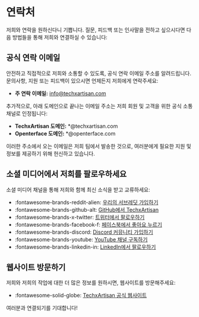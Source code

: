 # 연락처

저희와 연락을 원하신다니 기쁩니다. 질문, 피드백 또는 인사말을 전하고 싶으시다면 다음 방법들을 통해 저희와 연결하실 수 있습니다:

## 공식 연락 이메일

안전하고 직접적으로 저희와 소통할 수 있도록, 공식 연락 이메일 주소를 알려드립니다. 문의사항, 지원 또는 피드백이 있으시면 언제든지 저희에게 연락주세요:

- **주 연락 이메일:** [info@techxartisan.com](mailto:info@techxartisan.com)

추가적으로, 아래 도메인으로 끝나는 이메일 주소는 저희 회원 및 고객을 위한 공식 소통 채널로 인정됩니다:

- **TechxArtisan 도메인:** *@techxartisan.com
- **Openterface 도메인:** *@openterface.com

이러한 주소에서 오는 이메일은 저희 팀에서 발송한 것으로, 여러분에게 필요한 지원 및 정보를 제공하기 위해 헌신하고 있습니다.

## 소셜 미디어에서 저희를 팔로우하세요

소셜 미디어 채널을 통해 저희와 함께 최신 소식을 받고 교류하세요:

- :fontawesome-brands-reddit-alien: [우리의 서브레딧 가입하기](https://www.reddit.com/r/Openterface_miniKVM/)
- :fontawesome-brands-github-alt: [GitHub에서 TechxArtisan](https://github.com/TechxArtisanStudio/Openterface/discussions)
- :fontawesome-brands-x-twitter: [트위터에서 팔로우하기](https://twitter.com/TechxArtisan)
- :fontawesome-brands-facebook-f: [페이스북에서 좋아요 누르기](https://www.facebook.com/TechxArtisan)
- :fontawesome-brands-discord: [Discord 커뮤니티 가입하기](https://discord.gg/sFTJD6a3R8)
- :fontawesome-brands-youtube: [YouTube 채널 구독하기](https://youtube.com/@TechxArtisan)
- :fontawesome-brands-linkedin-in: [LinkedIn에서 팔로우하기](https://www.linkedin.com/company/techxartisan/)

## 웹사이트 방문하기

저희와 저희의 작업에 대한 더 많은 정보를 원하시면, 웹사이트를 방문해주세요:

- :fontawesome-solid-globe: [TechxArtisan 공식 웹사이트](https://techxartisan.com/en/)

여러분과 연결되기를 기대합니다!
